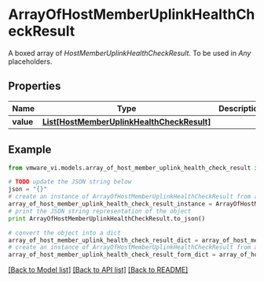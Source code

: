 # ArrayOfHostMemberUplinkHealthCheckResult

A boxed array of *HostMemberUplinkHealthCheckResult*. To be used in *Any* placeholders. 

## Properties
Name | Type | Description | Notes
------------ | ------------- | ------------- | -------------
**value** | [**List[HostMemberUplinkHealthCheckResult]**](HostMemberUplinkHealthCheckResult.md) |  | 

## Example

```python
from vmware_vi.models.array_of_host_member_uplink_health_check_result import ArrayOfHostMemberUplinkHealthCheckResult

# TODO update the JSON string below
json = "{}"
# create an instance of ArrayOfHostMemberUplinkHealthCheckResult from a JSON string
array_of_host_member_uplink_health_check_result_instance = ArrayOfHostMemberUplinkHealthCheckResult.from_json(json)
# print the JSON string representation of the object
print ArrayOfHostMemberUplinkHealthCheckResult.to_json()

# convert the object into a dict
array_of_host_member_uplink_health_check_result_dict = array_of_host_member_uplink_health_check_result_instance.to_dict()
# create an instance of ArrayOfHostMemberUplinkHealthCheckResult from a dict
array_of_host_member_uplink_health_check_result_form_dict = array_of_host_member_uplink_health_check_result.from_dict(array_of_host_member_uplink_health_check_result_dict)
```
[[Back to Model list]](../README.md#documentation-for-models) [[Back to API list]](../README.md#documentation-for-api-endpoints) [[Back to README]](../README.md)


